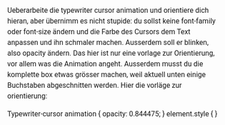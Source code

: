Ueberarbeite die typewriter cursor animation und orientiere dich hieran, aber übernimm es nicht stupide: du sollst keine font-family oder font-size ändern und die Farbe des Cursors dem Text anpassen und ihn schmaler machen. Ausserdem soll er blinken, also opacity ändern. Das hier ist nur eine vorlage zur Orientierung, vor allem was die Animation angeht. Ausserdem musst du die komplette box etwas grösser machen, weil aktuell unten einige Buchstaben abgeschnitten werden. Hier die vorläge zur orientierung:

Typewriter-cursor animation {
opacity: 0.844475;
}
element.style {
}

<style>
.Typewriter__cursor {
    -webkit-animation: Typewriter-cursor 1s infinite;
    animation: Typewriter-cursor 1s infinite;
    margin-left: 1px;
}
* {
    margin: 0;
    margin-block-end: 0;
    margin-block-start: 0;
    margin-inline-end: 0;
    margin-inline-start: 0;
}
*, :after, :before {
    box-sizing: border-box;
}
.wp-block-ponyo-richard {
    align-items: center;
    background: var(--backgroundColor);
    display: flex
;
    flex-direction: column;
    padding: 5rem 2rem;
    text-align: center;
    width: 100%;
}
style attribute {
    --siteHeaderHeight: 141px;
}
body {
    font-family: roboto, Helvetica, Arial, sans-serif;
    font-size: 16px;
}
body {
    line-height: 1.5;
    margin: 0;
    -webkit-font-smoothing: antialiased;
}
.scheme__light, :root {
    --logoColor: #1d63ed;
    --backgroundSecondary: #f4f4f6;
    --cardBackgroundColor: #fff;
    --borderColor: #393f49;
    --shadowColor: rgba(0, 8, 77, .08);
    --shadowColorActive: rgba(0, 8, 77, .5);
    --shadowColorHover: rgba(0, 8, 77, .25);
    --eyebrowColor: #fff;
    --headlineColor: #000;
    --subheadColor: #17191e;
    --copyColor: #505968;
    --copyColor2: #505968;
    --linkColor: #1d63ed;
    --inlineCodeBackgroundColor: #f4f4f6;
    --inlineCodeBorderColor: #e1e2e6;
    --headlineHighlightedColor: #1d63ed;
    --entryTitleColor: blue800;
    --listItemColor: #1d63ed;
    --imageHeight: 7.5rem;
    --imageMaxWidth: 15rem;
    --imageMinWidth: 12.5rem;
    --arrow-button-icon: url(data:image/svg+xml;utf8,<svg width="24" height="25" xmlns="http://www.w3.org/2000/svg"><path id="arrow_right_alt" d="M13.3 17.775C13.1 17.575 13.0042 17.3334 13.0125 17.05C13.0208 16.7667 13.125 16.525 13.325 16.325L16.15 13.5H5C4.71667 13.5 4.47917 13.4042 4.2875 13.2125C4.09583 13.0209 4 12.7834 4 12.5C4 12.2167 4.09583 11.9792 4.2875 11.7875C4.47917 11.5959 4.71667 11.5 5 11.5H16.15L13.3 8.65005C13.1 8.45005 13 8.21255 13 7.93755C13 7.66255 13.1 7.42505 13.3 7.22505C13.5 7.02505 13.7375 6.92505 14.0125 6.92505C14.2875 6.92505 14.525 7.02505 14.725 7.22505L19.3 11.8C19.4 11.9 19.4708 12.0084 19.5125 12.125C19.5542 12.2417 19.575 12.3667 19.575 12.5C19.575 12.6334 19.5542 12.7584 19.5125 12.875C19.4708 12.9917 19.4 13.1 19.3 13.2L14.7 17.8C14.5167 17.9834 14.2875 18.075 14.0125 18.075C13.7375 18.075 13.5 17.975 13.3 17.775Z" fill="white"/></svg>);
    --search-icon: url(data:image/svg+xml;utf8,<svg xmlns="http://www.w3.org/2000/svg" width="20" height="20" viewBox="0 0 20 20" fill="none"><path fill-rule="evenodd" clip-rule="evenodd" d="M8 0C3.58172 0 0 3.58172 0 8C0 12.4183 3.58172 16 8 16C9.84871 16 11.551 15.3729 12.9056 14.3199L18.2929 19.7071C18.6834 20.0976 19.3166 20.0976 19.7071 19.7071C20.0976 19.3166 20.0976 18.6834 19.7071 18.2929L14.3199 12.9056C15.3729 11.551 16 9.84871 16 8C16 3.58172 12.4183 0 8 0ZM2 8C2 4.68629 4.68629 2 8 2C11.3137 2 14 4.68629 14 8C14 11.3137 11.3137 14 8 14C4.68629 14 2 11.3137 2 8Z" fill="black"/></svg>);
    --chevron-right-solid-icon: url(data:image/svg+xml;utf8,<svg width="24" height="24" viewBox="0 0 24 24" fill="none" xmlns="http://www.w3.org/2000/svg"><path fill-rule="evenodd" clip-rule="evenodd" d="M8.29289 5.29289C8.68342 4.90237 9.31658 4.90237 9.70711 5.29289L15.7071 11.2929C16.0976 11.6834 16.0976 12.3166 15.7071 12.7071L9.70711 18.7071C9.31658 19.0976 8.68342 19.0976 8.29289 18.7071C7.90237 18.3166 7.90237 17.6834 8.29289 17.2929L13.5858 12L8.29289 6.70711C7.90237 6.31658 7.90237 5.68342 8.29289 5.29289Z" fill="var%28--iconColor, black%29"/></svg>);
    --buttonTextDecoration: "none";
    --buttonPrimaryBorder: transparent;
    --buttonPrimaryBorderWidth: 1.5px;
    --buttonPrimaryBackground: #1d63ed;
    --buttonPrimaryText: #fff;
    --buttonPrimaryShadow: transparent;
    --buttonPrimaryHoverBorder: #0c49c2;
    --buttonPrimaryHoverBackground: #0c49c2;
    --buttonPrimaryHoverText: #fff;
    --buttonPrimaryHoverShadow: transparent;
    --buttonPrimaryActiveBorder: transparent;
    --buttonPrimaryActiveBackground: #1d63ed;
    --buttonPrimaryActiveText: #fff;
    --buttonPrimaryActiveShadow: #c0e0fa;
    --buttonPrimaryDisabledBorder: transparent;
    --buttonPrimaryDisabledBackground: #e1e2e6;
    --buttonPrimaryDisabledText: #677285;
    --buttonSecondaryBorder: #c4c8d1;
    --buttonSecondaryBorderWidth: 1.5px;
    --buttonSecondaryBackground: #fff;
    --buttonSecondaryText: #000;
    --buttonSecondaryShadow: transparent;
    --buttonSecondaryHoverBorder: #c4c8d1;
    --buttonSecondaryHoverBackground: #f4f4f6;
    --buttonSecondaryHoverText: #000;
    --buttonSecondaryHoverShadow: transparent;
Show all properties (137 more)
}
*, :after, :before {
    box-sizing: border-box;
}
*, :after, :before {
    box-sizing: border-box;
}
<style>
0% {
    opacity: 0;
}
<style>
50% {
    opacity: 1;
}
<style>
100% {
    opacity: 0;
}
